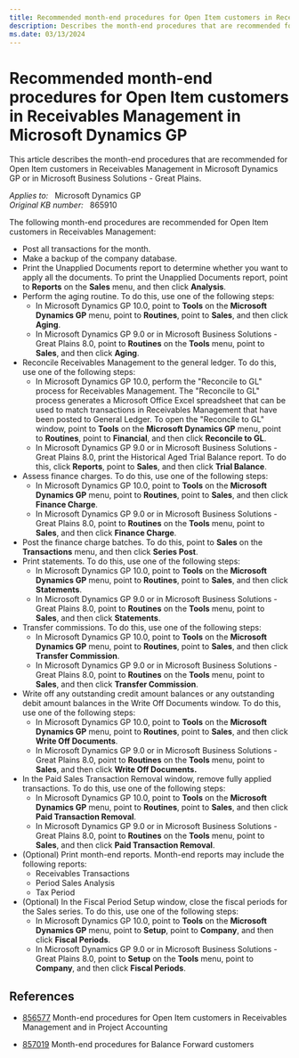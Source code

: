 ```yaml
---
title: Recommended month-end procedures for Open Item customers in Receivables Management in Microsoft Dynamics GP
description: Describes the month-end procedures that are recommended for Open Item customers in Receivables Management in Microsoft Dynamics GP or in Microsoft Business Solutions - Great Plains.
ms.date: 03/13/2024
---
```

# Recommended month-end procedures for Open Item customers in Receivables Management in Microsoft Dynamics GP

This article describes the month-end procedures that are recommended for Open Item customers in Receivables Management in Microsoft Dynamics GP or in Microsoft Business Solutions - Great Plains.

_Applies to:_ &nbsp; Microsoft Dynamics GP  
_Original KB number:_ &nbsp; 865910

The following month-end procedures are recommended for Open Item customers in Receivables Management:

- Post all transactions for the month.
- Make a backup of the company database.
- Print the Unapplied Documents report to determine whether you want to apply all the documents. To print the Unapplied Documents report, point to **Reports** on the **Sales** menu, and then click **Analysis**.
- Perform the aging routine. To do this, use one of the following steps:
  - In Microsoft Dynamics GP 10.0, point to **Tools** on the **Microsoft Dynamics GP** menu, point to **Routines**, point to **Sales**, and then click **Aging**.
  - In Microsoft Dynamics GP 9.0 or in Microsoft Business Solutions - Great Plains 8.0, point to **Routines** on the **Tools** menu, point to **Sales**, and then click **Aging**.
- Reconcile Receivables Management to the general ledger. To do this, use one of the following steps:
  - In Microsoft Dynamics GP 10.0, perform the "Reconcile to GL" process for Receivables Management. The "Reconcile to GL" process generates a Microsoft Office Excel spreadsheet that can be used to match transactions in Receivables Management that have been posted to General Ledger. To open the "Reconcile to GL" window, point to **Tools** on the **Microsoft Dynamics GP** menu, point to **Routines**, point to **Financial**, and then click **Reconcile to GL**.
  - In Microsoft Dynamics GP 9.0 or in Microsoft Business Solutions - Great Plains 8.0, print the Historical Aged Trial Balance report. To do this, click **Reports**, point to **Sales**, and then click **Trial Balance**.
- Assess finance charges. To do this, use one of the following steps:
  - In Microsoft Dynamics GP 10.0, point to **Tools** on the **Microsoft Dynamics GP** menu, point to **Routines**, point to **Sales**, and then click **Finance Charge**.
  - In Microsoft Dynamics GP 9.0 or in Microsoft Business Solutions - Great Plains 8.0, point to **Routines** on the **Tools** menu, point to **Sales**, and then click **Finance Charge**.
- Post the finance charge batches. To do this, point to **Sales** on the **Transactions** menu, and then click **Series Post**.
- Print statements. To do this, use one of the following steps:
  - In Microsoft Dynamics GP 10.0, point to **Tools** on the **Microsoft Dynamics GP** menu, point to **Routines**, point to **Sales**, and then click **Statements**.
  - In Microsoft Dynamics GP 9.0 or in Microsoft Business Solutions - Great Plains 8.0, point to **Routines** on the **Tools** menu, point to **Sales**, and then click **Statements**.
- Transfer commissions. To do this, use one of the following steps:
  - In Microsoft Dynamics GP 10.0, point to **Tools** on the **Microsoft Dynamics GP** menu, point to **Routines**, point to **Sales**, and then click **Transfer Commission**.
  - In Microsoft Dynamics GP 9.0 or in Microsoft Business Solutions - Great Plains 8.0, point to **Routines** on the **Tools** menu, point to **Sales**, and then click **Transfer Commission**.
- Write off any outstanding credit amount balances or any outstanding debit amount balances in the Write Off Documents window. To do this, use one of the following steps:
  - In Microsoft Dynamics GP 10.0, point to **Tools** on the **Microsoft Dynamics GP** menu, point to **Routines**, point to **Sales**, and then click **Write Off Documents**.
  - In Microsoft Dynamics GP 9.0 or in Microsoft Business Solutions - Great Plains 8.0, point to **Routines** on the **Tools** menu, point to **Sales**, and then click **Write Off Documents.**
- In the Paid Sales Transaction Removal window, remove fully applied transactions. To do this, use one of the following steps:
  - In Microsoft Dynamics GP 10.0, point to **Tools** on the **Microsoft Dynamics GP** menu, point to **Routines**, point to **Sales**, and then click **Paid Transaction Removal**.
  - In Microsoft Dynamics GP 9.0 or in Microsoft Business Solutions - Great Plains 8.0, point to **Routines** on the **Tools** menu, point to **Sales**, and then click **Paid Transaction Removal**.
- (Optional) Print month-end reports. Month-end reports may include the following reports:
  - Receivables Transactions
  - Period Sales Analysis
  - Tax Period
- (Optional) In the Fiscal Period Setup window, close the fiscal periods for the Sales series. To do this, use one of the following steps:
  - In Microsoft Dynamics GP 10.0, point to **Tools** on the **Microsoft Dynamics GP** menu, point to **Setup**, point to **Company**, and then click **Fiscal Periods**.
  - In Microsoft Dynamics GP 9.0 or in Microsoft Business Solutions - Great Plains 8.0, point to **Setup** on the **Tools** menu, point to **Company**, and then click **Fiscal Periods**.

## References

- [856577](https://support.microsoft.com/help/856577) Month-end procedures for Open Item customers in Receivables Management and in Project Accounting  

- [857019](https://support.microsoft.com/help/857019) Month-end procedures for Balance Forward customers
